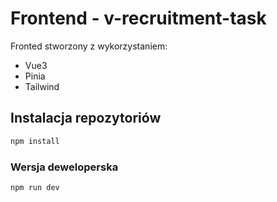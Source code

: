 # Frontend - v-recruitment-task

Fronted stworzony z wykorzystaniem:
- Vue3
- Pinia
- Tailwind


## Instalacja repozytoriów

```sh
npm install
```

### Wersja deweloperska

```sh
npm run dev
```
